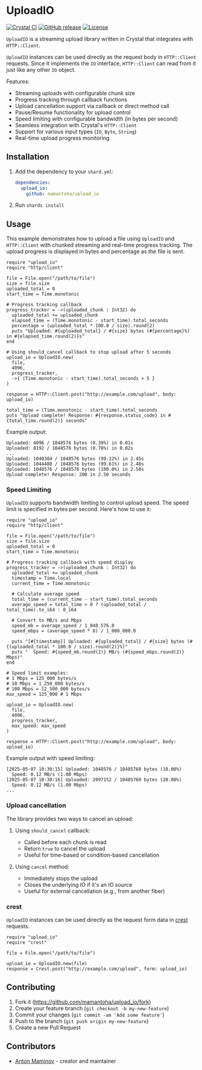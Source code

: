 # UploadIO

[![Crystal CI](https://github.com/mamantoha/upload_io/actions/workflows/crystal.yml/badge.svg)](https://github.com/mamantoha/upload_io/actions/workflows/crystal.yml)
[![GitHub release](https://img.shields.io/github/release/mamantoha/upload_io.svg)](https://github.com/mamantoha/upload_io/releases)
[![License](https://img.shields.io/github/license/mamantoha/upload_io.svg)](https://github.com/mamantoha/upload_io/blob/master/LICENSE)

`UploadIO` is a streaming upload library written in Crystal that integrates with `HTTP::Client`.

`UploadIO` instances can be used directly as the request body in `HTTP::Client` requests.
Since it implements the `IO` interface, `HTTP::Client` can read from it just like any other `IO` object.

Features:

- Streaming uploads with configurable chunk size
- Progress tracking through callback functions
- Upload cancellation support via callback or direct method call
- Pause/Resume functionality for upload control
- Speed limiting with configurable bandwidth (in bytes per second)
- Seamless integration with Crystal's `HTTP::Client`
- Support for various input types (`IO`, `Byte`, `String`)
- Real-time upload progress monitoring

## Installation

1. Add the dependency to your `shard.yml`:

   ```yaml
   dependencies:
     upload_io:
       github: mamantoha/upload_io
   ```

2. Run `shards install`

## Usage

This example demonstrates how to upload a file using `UploadIO` and `HTTP::Client` with chunked streaming and real-time progress tracking. The upload progress is displayed in bytes and percentage as the file is sent.

```crystal
require "upload_io"
require "http/client"

file = File.open("/path/to/file")
size = file.size
uploaded_total = 0
start_time = Time.monotonic

# Progress tracking callback
progress_tracker = ->(uploaded_chunk : Int32) do
  uploaded_total += uploaded_chunk
  elapsed_time = (Time.monotonic - start_time).total_seconds
  percentage = (uploaded_total * 100.0 / size).round(2)
  puts "Uploaded: #{uploaded_total} / #{size} bytes (#{percentage}%) in #{elapsed_time.round(2)}s"
end

# Using should_cancel callback to stop upload after 5 seconds
upload_io = UploadIO.new(
  file,
  4096,
  progress_tracker,
  ->{ (Time.monotonic - start_time).total_seconds > 5 }
)

response = HTTP::Client.post("http://example.com/upload", body: upload_io)

total_time = (Time.monotonic - start_time).total_seconds
puts "Upload complete! Response: #{response.status_code} in #{total_time.round(2)} seconds"
```

Example output:

```
Uploaded: 4096 / 1048576 bytes (0.39%) in 0.01s
Uploaded: 8192 / 1048576 bytes (0.78%) in 0.02s
...
Uploaded: 1040384 / 1048576 bytes (99.22%) in 2.45s
Uploaded: 1044480 / 1048576 bytes (99.61%) in 2.48s
Uploaded: 1048576 / 1048576 bytes (100.0%) in 2.50s
Upload complete! Response: 200 in 2.50 seconds
```

### Speed Limiting

`UploadIO` supports bandwidth limiting to control upload speed. The speed limit is specified in bytes per second. Here's how to use it:

```crystal
require "upload_io"
require "http/client"

file = File.open("/path/to/file")
size = file.size
uploaded_total = 0
start_time = Time.monotonic

# Progress tracking callback with speed display
progress_tracker = ->(uploaded_chunk : Int32) do
  uploaded_total += uploaded_chunk
  timestamp = Time.local
  current_time = Time.monotonic

  # Calculate average speed
  total_time = (current_time - start_time).total_seconds
  average_speed = total_time > 0 ? (uploaded_total / total_time).to_i64 : 0_i64

  # Convert to MB/s and Mbps
  speed_mb = average_speed / 1_048_576.0
  speed_mbps = (average_speed * 8) / 1_000_000.0

  puts "[#{timestamp}] Uploaded: #{uploaded_total} / #{size} bytes (#{(uploaded_total * 100.0 / size).round(2)}%)"
  puts "  Speed: #{speed_mb.round(2)} MB/s (#{speed_mbps.round(2)} Mbps)"
end

# Speed limit examples:
# 1 Mbps = 125_000 bytes/s
# 10 Mbps = 1_250_000 bytes/s
# 100 Mbps = 12_500_000 bytes/s
max_speed = 125_000 # 1 Mbps

upload_io = UploadIO.new(
  file,
  4096,
  progress_tracker,
  max_speed: max_speed
)

response = HTTP::Client.post("http://example.com/upload", body: upload_io)
```

Example output with speed limiting:

```
[2025-05-07 10:30:15] Uploaded: 1048576 / 10485760 bytes (10.00%)
  Speed: 0.12 MB/s (1.00 Mbps)
[2025-05-07 10:30:16] Uploaded: 2097152 / 10485760 bytes (20.00%)
  Speed: 0.12 MB/s (1.00 Mbps)
...
```

### Upload cancellation

The library provides two ways to cancel an upload:

1. Using `should_cancel` callback:
   - Called before each chunk is read
   - Return `true` to cancel the upload
   - Useful for time-based or condition-based cancellation

2. Using `cancel` method:
   - Immediately stops the upload
   - Closes the underlying IO if it's an IO source
   - Useful for external cancellation (e.g., from another fiber)

### crest

`UploadIO` instances can be used directly as the request form data in [crest](https://github.com/mamantoha/crest) requests.

```crystal
require "upload_io"
require "crest"

file = File.open("/path/to/file")

upload_io = UploadIO.new(file)
response = Crest.post("http://example.com/upload", form: upload_io)
```

## Contributing

1. Fork it (<https://github.com/mamantoha/upload_io/fork>)
2. Create your feature branch (`git checkout -b my-new-feature`)
3. Commit your changes (`git commit -am 'Add some feature'`)
4. Push to the branch (`git push origin my-new-feature`)
5. Create a new Pull Request

## Contributors

- [Anton Maminov](https://github.com/mamantoha) - creator and maintainer
